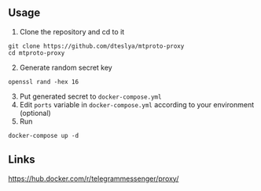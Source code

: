 ## Usage
1. Clone the repository and cd to it
```
git clone https://github.com/dteslya/mtproto-proxy
cd mtproto-proxy
```
2. Generate random secret key
```
openssl rand -hex 16
```
3. Put generated secret to `docker-compose.yml`
4. Edit `ports` variable in `docker-compose.yml` according to your environment (optional)
5. Run
```
docker-compose up -d
```

## Links
https://hub.docker.com/r/telegrammessenger/proxy/ 